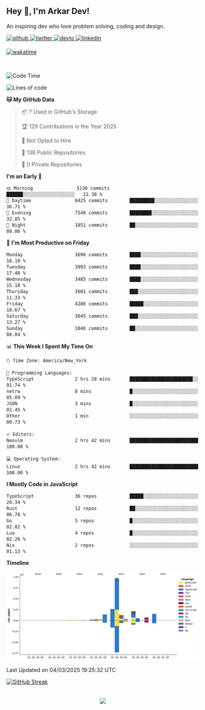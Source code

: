 ## Hey 👋, I'm Arkar Dev!  

An inspiring dev who love problem solving, coding and design.

<a href="https://github.com/Riley1101" target="_blank">
<img src=https://img.shields.io/badge/github-%2324292e.svg?&style=for-the-badge&logo=github&logoColor=white alt=github style="margin-bottom: 5px;" />
</a>
<a href="https://twitter.com/arkardev" target="_blank">
<img src=https://img.shields.io/badge/twitter-%2300acee.svg?&style=for-the-badge&logo=twitter&logoColor=white alt=twitter style="margin-bottom: 5px;" />
</a>
<a href="https://dev.to/riley1101" target="_blank">
<img src=https://img.shields.io/badge/dev.to-%2308090A.svg?&style=for-the-badge&logo=dev.to&logoColor=white alt=devto style="margin-bottom: 5px;" />
</a>
<a href="https://linkedin.com/in/arkar-kaung-myat" target="_blank">
<img src=https://img.shields.io/badge/linkedin-%231E77B5.svg?&style=for-the-badge&logo=linkedin&logoColor=white alt=linkedin style="margin-bottom: 5px;" />
</a>
  
[![wakatime](https://wakatime.com/badge/user/cf23b6e3-75f8-4c04-b0e3-273191c8d2ec.svg)](https://wakatime.com/@cf23b6e3-75f8-4c04-b0e3-273191c8d2ec)

<br/>

<!--START_SECTION:waka-->
![Code Time](http://img.shields.io/badge/Code%20Time-1%2C314%20hrs%2020%20mins-blue)

![Lines of code](https://img.shields.io/badge/From%20Hello%20World%20I%27ve%20Written-21.1%20million%20lines%20of%20code-blue)

**🐱 My GitHub Data** 

> 📦 ? Used in GitHub's Storage 
 > 
> 🏆 129 Contributions in the Year 2025
 > 
> 🚫 Not Opted to Hire
 > 
> 📜 138 Public Repositories 
 > 
> 🔑 0 Private Repositories 
 > 
**I'm an Early 🐤** 

```text
🌞 Morning                5136 commits        ██████░░░░░░░░░░░░░░░░░░░   22.38 % 
🌆 Daytime                8425 commits        █████████░░░░░░░░░░░░░░░░   36.71 % 
🌃 Evening                7540 commits        ████████░░░░░░░░░░░░░░░░░   32.85 % 
🌙 Night                  1851 commits        ██░░░░░░░░░░░░░░░░░░░░░░░   08.06 % 
```
📅 **I'm Most Productive on Friday** 

```text
Monday                   3696 commits        ████░░░░░░░░░░░░░░░░░░░░░   16.10 % 
Tuesday                  3993 commits        ████░░░░░░░░░░░░░░░░░░░░░   17.40 % 
Wednesday                3485 commits        ████░░░░░░░░░░░░░░░░░░░░░   15.18 % 
Thursday                 2601 commits        ███░░░░░░░░░░░░░░░░░░░░░░   11.33 % 
Friday                   4286 commits        █████░░░░░░░░░░░░░░░░░░░░   18.67 % 
Saturday                 3045 commits        ███░░░░░░░░░░░░░░░░░░░░░░   13.27 % 
Sunday                   1846 commits        ██░░░░░░░░░░░░░░░░░░░░░░░   08.04 % 
```


📊 **This Week I Spent My Time On** 

```text
🕑︎ Time Zone: America/New_York

💬 Programming Languages: 
TypeScript               2 hrs 28 mins       ███████████████████████░░   91.74 % 
netrw                    8 mins              █░░░░░░░░░░░░░░░░░░░░░░░░   05.09 % 
JSON                     3 mins              █░░░░░░░░░░░░░░░░░░░░░░░░   02.45 % 
Other                    1 min               ░░░░░░░░░░░░░░░░░░░░░░░░░   00.73 % 

🔥 Editors: 
Neovim                   2 hrs 42 mins       █████████████████████████   100.00 % 

💻 Operating System: 
Linux                    2 hrs 42 mins       █████████████████████████   100.00 % 
```

**I Mostly Code in JavaScript** 

```text
TypeScript               36 repos            █████░░░░░░░░░░░░░░░░░░░░   20.34 % 
Rust                     12 repos            ██░░░░░░░░░░░░░░░░░░░░░░░   06.78 % 
Go                       5 repos             █░░░░░░░░░░░░░░░░░░░░░░░░   02.82 % 
Lua                      4 repos             █░░░░░░░░░░░░░░░░░░░░░░░░   02.26 % 
Nix                      2 repos             ░░░░░░░░░░░░░░░░░░░░░░░░░   01.13 % 
```



**Timeline**

![Lines of Code chart](https://raw.githubusercontent.com/Riley1101/Riley1101/main/assets/bar_graph.png)


 Last Updated on 04/03/2025 19:25:32 UTC
<!--END_SECTION:waka-->

[![GitHub Streak](https://streak-stats.demolab.com?user=Riley1101)](https://git.io/streak-stats)
  
<br/>  
<div align="center">
<img src="https://komarev.com/ghpvc/?username=Riley1101&&style=flat-square" align="center" />
</div>  


